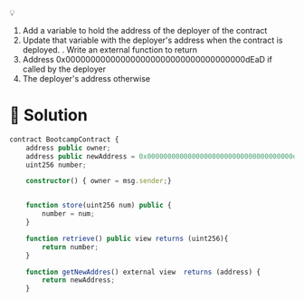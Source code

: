<aside>
💡

1. Add a variable to hold the address of the deployer of the contract
2. Update that variable with the deployer's address when the contract is
deployed.
. Write an external function to return
3. Address 0x000000000000000000000000000000000000dEaD if called by
the deployer
4. The deployer's address otherwise
</aside>

# 👀 Solution

```ts
contract BootcampContract {
    address public owner;
    address public newAddress = 0x000000000000000000000000000000000000dEaD;
    uint256 number;

    constructor() { owner = msg.sender;}


    function store(uint256 num) public {
        number = num;
    }

    function retrieve() public view returns (uint256){
        return number;
    }

    function getNewAddres() external view  returns (address) {
        return newAddress;
    }
```
